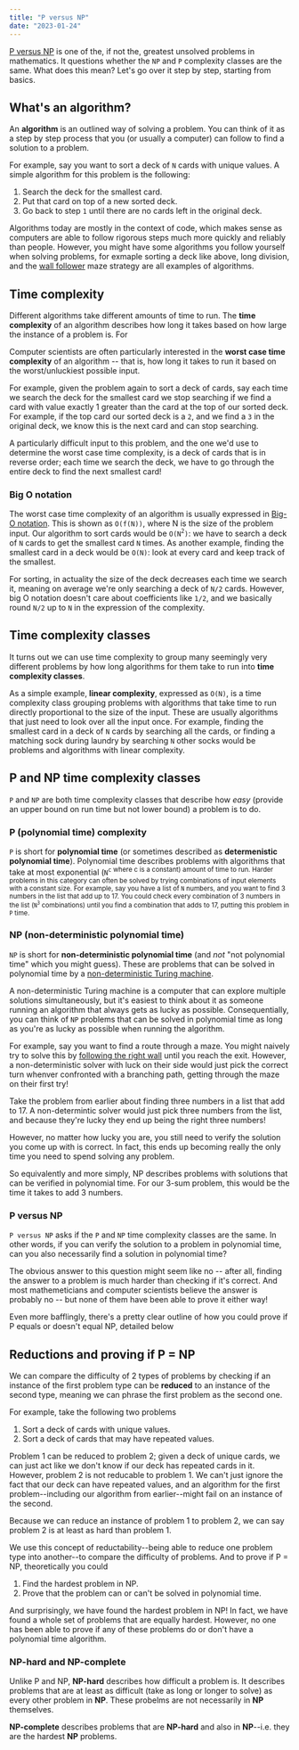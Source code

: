 ```yaml
---
title: "P versus NP"
date: "2023-01-24"
---
```


[P versus NP](https://en.wikipedia.org/wiki/P_versus_NP_problem) is one of the, if not the, greatest unsolved problems in mathematics. It questions whether the `NP` and `P` complexity classes are the same. What does this mean? Let's go over it step by step, starting from basics.

## What's an algorithm?

An **algorithm** is an outlined way of solving a problem. You can think of it as a step by step process that you (or usually a computer) can follow to find a solution to a problem.

For example, say you want to sort a deck of `N` cards with unique values. A simple algorithm for this problem is the following:

1. Search the deck for the smallest card.
2. Put that card on top of a new sorted deck.
3. Go back to step `1` until there are no cards left in the original deck.

Algorithms today are mostly in the context of code, which makes sense as computers are able to follow rigorous steps much more quickly and reliably than people. However, you might have some algorithms you follow yourself when solving problems, for exmaple sorting a deck like above, long division, and the [wall follower](https://en.wikipedia.org/wiki/Maze-solving_algorithm#Wall_follower) maze strategy are all examples of algorithms.

## Time complexity

Different algorithms take different amounts of time to run. The **time complexity** of an algorithm describes how long it takes based on how large the instance of a problem is. For

Computer scientists are often particularly interested in the **worst case time complexity** of an algorithm -- that is, how long it takes to run it based on the worst/unluckiest possible input.

For example, given the problem again to sort a deck of cards, say each time we search the deck for the smallest card we stop searching if we find a card with value exactly 1 greater than the card at the top of our sorted deck. For example, if the top card our sorted deck is a `2`, and we find a `3` in the original deck, we know this is the next card and can stop searching.

A particularly difficult input to this problem, and the one we'd use to determine the worst case time complexity, is a deck of cards that is in reverse order; each time we search the deck, we have to go through the entire deck to find the next smallest card!

### Big O notation

The worst case time complexity of an algorithm is usually expressed in [Big-O notation](https://www.khanacademy.org/computing/computer-science/algorithms/asymptotic-notation/a/big-o-notation). This is shown as `O(f(N))`, where N is the size of the problem input. Our algorithm to sort cards would be `O(N`<sup>`2`</sup>`)`: we have to search a deck of `N` cards to get the smallest card `N` times. As another example, finding the smallest card in a deck would be `O(N)`: look at every card and keep track of the smallest.

For sorting, in actuality the size of the deck decreases each time we search it, meaning on average we're only searching a deck of `N/2` cards. However, big O notation doesn't care about coefficients like `1/2`, and we basically round `N/2` up to `N` in the expression of the complexity.

## Time complexity classes

It turns out we can use time complexity to group many seemingly very different problems by how long algorithms for them take to run into **time complexity classes**.

As a simple example, **linear complexity**, expressed as `O(N)`, is a time complexity class grouping problems with algorithms that take time to run directly proportional to the size of the input. These are usually algorithms that just need to look over all the input once. For example, finding the smallest card in a deck of `N` cards by searching all the cards, or finding a matching sock during laundry by searching `N` other socks would be problems and algorithms with linear complexity.

## P and NP time complexity classes

`P` and `NP` are both time complexity classes that describe how _easy_ (provide an upper bound on run time but not lower bound) a problem is to do.

### P (polynomial time) complexity

`P` is short for **polynomial time** (or sometimes described as **determenistic polynomial time**). Polynomial time describes problems with algorithms that take at most exponential (`N`<sup>`c`</supp> where c is a constant) amount of time to run. Harder problems in this category can often be solved by trying combinations of input elements with a constant size. For example, say you have a list of `N` numbers, and you want to find 3 numbers in the list that add up to 17. You could check every combination of 3 numbers in the list (`N`<sup>`3`</sup> combinations) until you find a combination that adds to 17, putting this problem in `P` time.

### NP (non-deterministic polynomial time)

`NP` is short for **non-deterministic polynomial time** (and _not_ "not polynomial time" which you might guess). These are problems that can be solved in polynomial time by a [non-deterministic Turing machine](https://en.wikipedia.org/wiki/Nondeterministic_Turing_machine).

A non-deterministic Turing machine is a computer that can explore multiple solutions simultaneously, but it's easiest to think about it as someone running an algorithm that always gets as lucky as possible. Consequentially, you can think of `NP` problems that can be solved in polynomial time as long as you're as lucky as possible when running the algorithm.

For example, say you want to find a route through a maze. You might naively try to solve this by [following the right wall](https://en.wikipedia.org/wiki/Maze-solving_algorithm#Wall_follower) until you reach the exit. However, a non-deterministic solver with luck on their side would just pick the correct turn whenver confronted with a branching path, getting through the maze on their first try!

Take the problem from earlier about finding three numbers in a list that add to 17. A non-determintic solver would just pick three numbers from the list, and because they're lucky they end up being the right three numbers!

However, no matter how lucky you are, you still need to verify the solution you come up with is correct. In fact, this ends up becoming really the only time you need to spend solving any problem.

So equivalently and more simply, NP describes problems with solutions that can be verified in polynomial time. For our 3-sum problem, this would be the time it takes to add 3 numbers.

### P versus NP

`P versus NP` asks if the `P` and `NP` time complexity classes are the same. In other words, if you can verify the solution to a problem in polynomial time, can you also necessarily find a solution in polynomial time?

The obvious answer to this question might seem like no -- after all, finding the answer to a problem is much harder than checking if it's correct. And most mathemeticians and computer scientists believe the answer is probably no -- but none of them have been able to prove it either way!

Even more bafflingly, there's a pretty clear outline of how you could prove if P equals or doesn't equal NP, detailed below

## Reductions and proving if P = NP

We can compare the difficulty of 2 types of problems by checking if an instance of the first problem type can be **reduced** to an instance of the second type, meaning we can phrase the first problem as the second one.

For example, take the following two problems

1. Sort a deck of cards with unique values.
2. Sort a deck of cards that may have repeated values.

Problem 1 can be reduced to problem 2; given a deck of unique cards, we can just act like we don't know if our deck has repeated cards in it. However, problem 2 is not reducable to problem 1. We can't just ignore the fact that our deck can have repeated values, and an algorithm for the first problem--including our algorithm from earlier--might fail on an instance of the second.

Because we can reduce an instance of problem 1 to problem 2, we can say problem 2 is at least as hard than problem 1.

We use this concept of reductability--being able to reduce one problem type into another--to compare the difficulty of problems. And to prove if P = NP, theoretically you could

1. Find the hardest problem in NP.
2. Prove that the problem can or can't be solved in polynomial time.

And surprisingly, we have found the hardest problem in NP! In fact, we have found a whole set of problems that are equally hardest. However, no one has been able to prove if any of these problems do or don't have a polynomial time algorithm.

### NP-hard and NP-complete

Unlike P and NP, **NP-hard** describes how difficult a problem is. It describes problems that are at least as difficult (take as long or longer to solve) as every other problem in **NP**. These probelms are not necessarily in **NP** themselves.

**NP-complete** describes problems that are **NP-hard** and also in **NP**--i.e. they are the hardest **NP** problems.
